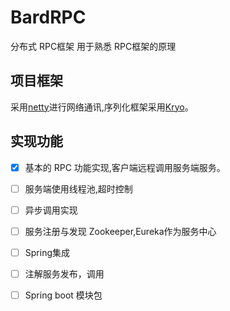 # BardRPC
分布式 RPC框架 用于熟悉 RPC框架的原理
## 项目框架
采用[netty](https://github.com/netty/netty/)进行网络通讯,序列化框架采用[Kryo](https://github.com/EsotericSoftware/kryo)。

## 实现功能
- [x] 基本的 RPC 功能实现,客户端远程调用服务端服务。
- [ ] 服务端使用线程池,超时控制
- [ ] 异步调用实现
- [ ] 服务注册与发现 Zookeeper,Eureka作为服务中心
- [ ] Spring集成
- [ ] 注解服务发布，调用
- [ ] Spring boot 模块包


